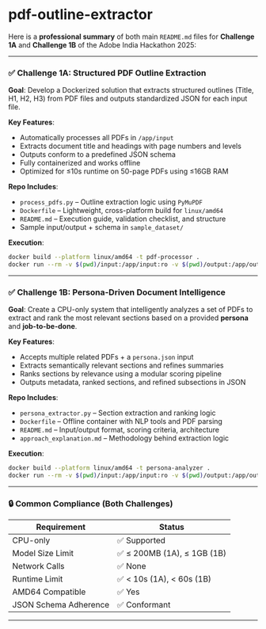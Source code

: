# pdf-outline-extractor
Here is a **professional summary** of both main `README.md` files for **Challenge 1A** and **Challenge 1B** of the Adobe India Hackathon 2025:

---

### ✅ **Challenge 1A: Structured PDF Outline Extraction**

**Goal**:
Develop a Dockerized solution that extracts structured outlines (Title, H1, H2, H3) from PDF files and outputs standardized JSON for each input file.

**Key Features**:

* Automatically processes all PDFs in `/app/input`
* Extracts document title and headings with page numbers and levels
* Outputs conform to a predefined JSON schema
* Fully containerized and works offline
* Optimized for ≤10s runtime on 50-page PDFs using ≤16GB RAM

**Repo Includes**:

* `process_pdfs.py` – Outline extraction logic using `PyMuPDF`
* `Dockerfile` – Lightweight, cross-platform build for `linux/amd64`
* `README.md` – Execution guide, validation checklist, and structure
* Sample input/output + schema in `sample_dataset/`

**Execution**:

```bash
docker build --platform linux/amd64 -t pdf-processor .
docker run --rm -v $(pwd)/input:/app/input:ro -v $(pwd)/output:/app/output --network none pdf-processor
```

---

### ✅ **Challenge 1B: Persona-Driven Document Intelligence**

**Goal**:
Create a CPU-only system that intelligently analyzes a set of PDFs to extract and rank the most relevant sections based on a provided **persona** and **job-to-be-done**.

**Key Features**:

* Accepts multiple related PDFs + a `persona.json` input
* Extracts semantically relevant sections and refines summaries
* Ranks sections by relevance using a modular scoring pipeline
* Outputs metadata, ranked sections, and refined subsections in JSON

**Repo Includes**:

* `persona_extractor.py` – Section extraction and ranking logic
* `Dockerfile` – Offline container with NLP tools and PDF parsing
* `README.md` – Input/output format, scoring criteria, architecture
* `approach_explanation.md` – Methodology behind extraction logic

**Execution**:

```bash
docker build --platform linux/amd64 -t persona-analyzer .
docker run --rm -v $(pwd)/input:/app/input:ro -v $(pwd)/output:/app/output --network none persona-analyzer
```

---

### 🔒 Common Compliance (Both Challenges)

| Requirement           | Status                     |
| --------------------- | -------------------------- |
| CPU-only              | ✅ Supported                |
| Model Size Limit      | ✅ ≤ 200MB (1A), ≤ 1GB (1B) |
| Network Calls         | ✅ None                     |
| Runtime Limit         | ✅ < 10s (1A), < 60s (1B)   |
| AMD64 Compatible      | ✅ Yes                      |
| JSON Schema Adherence | ✅ Conformant               |

---


